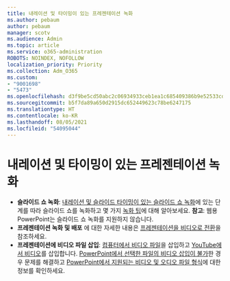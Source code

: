 ```yaml
---
title: 내레이션 및 타이밍이 있는 프레젠테이션 녹화
ms.author: pebaum
author: pebaum
manager: scotv
ms.audience: Admin
ms.topic: article
ms.service: o365-administration
ROBOTS: NOINDEX, NOFOLLOW
localization_priority: Priority
ms.collection: Adm_O365
ms.custom:
- "9001698"
- "5473"
ms.openlocfilehash: d3f9be5cd50abc2c06934933ceb1ea1c685409386b9e52533cde3d55a4042e37
ms.sourcegitcommit: b5f7da89a650d2915dc652449623c78be6247175
ms.translationtype: HT
ms.contentlocale: ko-KR
ms.lasthandoff: 08/05/2021
ms.locfileid: "54095044"
---
```

# <a name="record-a-presentation-with-narration-and-timing"></a>내레이션 및 타이밍이 있는 프레젠테이션 녹화

- **슬라이드 쇼 녹화**: [내레이션 및 슬라이드 타이밍이 있는 슬라이드 쇼 녹화](https://support.office.com/article/Record-a-slide-show-with-narration-and-slide-timings-0B9502C6-5F6C-40AE-B1E7-E47D8741161C)에 있는 단계를 따라 슬라이드 쇼를 녹화하고 몇 가지 [녹화 팁](https://support.office.com/article/Record-a-slide-show-with-narration-and-slide-timings-0B9502C6-5F6C-40AE-B1E7-E47D8741161C#OfficeVersion=Web)에 대해 알아보세요. **참고**: 웹용 PowerPoint는 슬라이드 쇼 녹화를 지원하지 않습니다. 
- **프레젠테이션 녹화 및 배포** 에 대한 자세한 내용은 [프레젠테이션을 비디오로 전환](https://support.office.com/article/Turn-your-presentation-into-a-video-C140551F-CB37-4818-B5D4-3E30815C3E83)을 참조하세요.
- **프레젠테이션에 비디오 파일 삽입**: [컴퓨터에서 비디오 파일](https://support.office.com/article/insert-and-play-a-video-file-from-your-computer-f3fcbd3e-5f86-4320-8aea-31bff480ed02)을 삽입하고 [YouTube에서 비디오](https://support.office.com/article/Insert-a-video-from-YouTube-or-another-site-8340ec69-4cee-4fe1-ab96-4849154bc6db)를 삽입합니다.  [PowerPoint에서 선택한 파일의 비디오 삽입이 불가](https://support.office.com/article/PowerPoint-cannot-insert-a-video-from-the-selected-file-acd46430-9e0c-4dca-9484-19cf0afdde7c)한 경우 문제를 해결하고 [PowerPoint에서 지원되는 비디오 및 오디오 파일 형식](https://support.office.com/article/video-and-audio-file-formats-supported-in-powerpoint-d8b12450-26db-4c7b-a5c1-593d3418fb59)에 대한 정보를 확인하세요.
